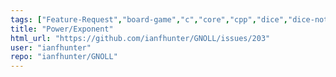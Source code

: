 ```yaml
---
tags: ["Feature-Request","board-game","c","core","cpp","dice","dice-notation","dice-roller","dice-rolls","go","golang","hacktoberfest","haskell","java","javascript","js","julia","perl","python","r","roleplaying-games","rpg-dice-roller","ttrpg"]
title: "Power/Exponent"
html_url: "https://github.com/ianfhunter/GNOLL/issues/203"
user: "ianfhunter"
repo: "ianfhunter/GNOLL"
---
```


